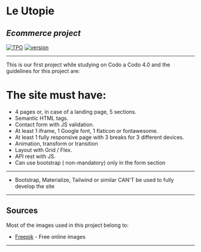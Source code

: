 # Le Utopie
## _Ecommerce project_
[![TPO](https://img.shields.io/badge/TPO-CodoACodo-yellow)](https://img.shields.io/badge/TPO-CodoACodo-yellow) [![version](https://img.shields.io/badge/Version-Alpha-red)](https://img.shields.io/badge/Version-Alpha-red)


---
This is our first project while studying on Codo a Codo 4.0 and the guidelines for this project are:


# The site must have:
- 4 pages or, in case of a landing page, 5 sections.
- Semantic HTML tags.
- Contact form with JS validation.
- At least 1 iframe, 1 Google font, 1 flaticon or fontawesome.
- At least 1 fully responsive page with 3 breaks for 3 different devices.
- Animation, transform or transition 
- Layout with Grid / Flex.
- API rest with JS.
- Can use bootstrap ( non-mandatory) only in the form section
---
 * Bootstrap, Materialize, Tailwind or similar CAN'T be used to fully develop the site
---

## Sources

Most of the images used in this project belong to:

- [Freepik](https://www.freepik.es/) - Free online images

---


 
